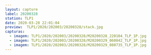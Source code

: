 ```yaml
---
layout: capture
label: 20200328
station: TLP1
date: 2020-03-28 22:01:04
preview:  TLP1/2020/202003/20200328/stack.jpg
capturas:
  - imagem: TLP1/2020/202003/20200328/M20200328_220104_TLP_1P.jpg
  - imagem: TLP1/2020/202003/20200328/M20200329_060842_TLP_1P.jpg
  - imagem: TLP1/2020/202003/20200328/M20200329_080735_TLP_1P.jpg
---
```

